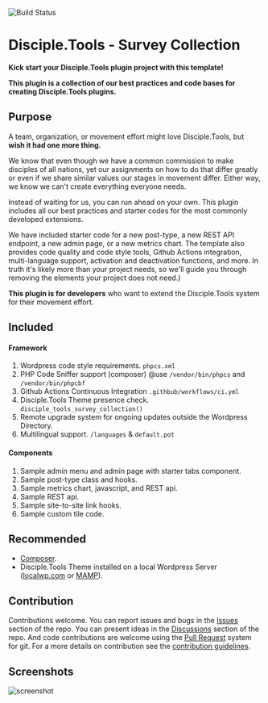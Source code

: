 ![Build Status](https://github.com/DiscipleTools/disciple-tools-survey-collection/actions/workflows/ci.yml/badge.svg?branch=master)

# Disciple.Tools - Survey Collection

__Kick start your Disciple.Tools plugin project with this template!__

__This plugin is a collection of our best practices and code bases for creating Disciple.Tools plugins.__

## Purpose

A team, organization, or movement effort might love Disciple.Tools, but __wish it had one more thing.__

We know that even though we have a common commission to make disciples of all nations, yet our assignments
on how to do that differ greatly or even if we share similar values our stages in movement differ. Either way,
we know we can't create everything everyone needs.

Instead of waiting for us, you can run ahead on your own. This
plugin includes all our best practices and starter codes for the most commonly developed extensions.

We have included starter code for a new post-type, a new REST API endpoint, a new admin page, or a new metrics chart.
The template also provides code quality and code style tools, Github Actions integration, multi-language support, activation and
deactivation functions, and more. In truth it's likely more than your project needs, so we'll
guide you through removing the elements your project does not need.)

__This plugin is for developers__ who want to extend the Disciple.Tools system for their movement effort.

## Included
#### Framework

 1. Wordpress code style requirements. ```phpcs.xml```
 1. PHP Code Sniffer support (composer) @use ```/vendor/bin/phpcs``` and ```/vendor/bin/phpcbf```
 1. Github Actions Continuous Integration ```.githbub/workflows/ci.yml```
 1. Disciple.Tools Theme presence check. ```disciple_tools_survey_collection()```
 1. Remote upgrade system for ongoing updates outside the Wordpress Directory.
 1. Multilingual support. ```/languages``` & ```default.pot```

#### Components

 1. Sample admin menu and admin page with starter tabs component.
 1. Sample post-type class and hooks.
 1. Sample metrics chart, javascript, and REST api.
 1. Sample REST api.
 1. Sample site-to-site link hooks.
 1. Sample custom tile code.

## Recommended

- [Composer](https://getcomposer.org/download/).
- Disciple.Tools Theme installed on a local Wordpress Server ([localwp.com](https://localwp.com) or [MAMP](https://www.mamp.info)).

## Contribution

Contributions welcome. You can report issues and bugs in the
[Issues](https://github.com/DiscipleTools/disciple-tools-survey-collection/issues) section of the repo. You can present ideas
in the [Discussions](https://github.com/DiscipleTools/disciple-tools-survey-collection/discussions) section of the repo. And
code contributions are welcome using the [Pull Request](https://github.com/DiscipleTools/disciple-tools-survey-collection/pulls)
system for git. For a more details on contribution see the
[contribution guidelines](https://github.com/DiscipleTools/disciple-tools-survey-collection/blob/master/CONTRIBUTING.md).

## Screenshots

![screenshot](https://via.placeholder.com/600x150)
